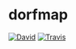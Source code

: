 # dorfmap
[![David](https://img.shields.io/david/chaosdorf/dorfmap.svg?style=flat-square)](https://david-dm.org/chaosdorf/dorfmap)
[![Travis](https://img.shields.io/travis/chaosdorf/dorfmap/master.svg?style=flat-square)](https://travis-ci.org/chaosdorf/dorfmap)

